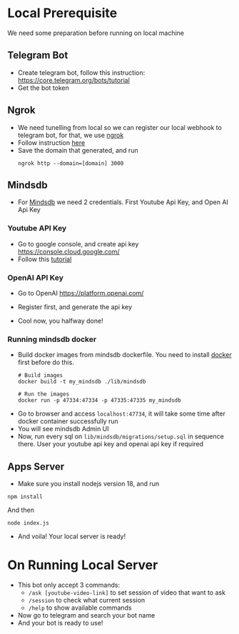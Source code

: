 # Local Prerequisite
We need some preparation before running on local machine
## Telegram Bot

- Create telegram bot, follow this instruction: https://core.telegram.org/bots/tutorial
- Get the bot token

## Ngrok

- We need tunelling from local so we can register our local webhook to telegram bot, for that, we use [ngrok](https://ngrok.com/)
- Follow instruction [here](https://ngrok.com/docs/getting-started/) 
- Save the domain that generated, and run
  ```
  ngrok http --domain=[domain] 3000
  ```

## Mindsdb

- For [Mindsdb](https://mindsdb.com/) we need 2 credentials. First Youtube Api Key, and Open AI Api Key

### Youtube API Key

- Go to google console, and create api key https://console.cloud.google.com/
- Follow this [tutorial](https://blog.hubspot.com/website/how-to-get-youtube-api-key)

### OpenAI API Key

- Go to OpenAI https://platform.openai.com/
- Register first, and generate the api key

- Cool now, you halfway done!

### Running mindsdb docker
- Build docker images from mindsdb dockerfile. You need to install [docker](https://docs.docker.com/engine/install/) first before do this.
  ```
  # Build images
  docker build -t my_mindsdb ./lib/mindsdb

  # Run the images
  docker run -p 47334:47334 -p 47335:47335 my_mindsdb
  ```
- Go to browser and access `localhost:47734`, it will take some time after docker container successfully run
- You will see mindsdb Admin UI
- Now, run every sql on `lib/mindsdb/migrations/setup.sql` in sequence there. User your youtube api key and openai api key if required

## Apps Server
- Make sure you install nodejs version 18, and run
```
npm install
```
  And then
```
node index.js
```
- And voila! Your local server is ready!

# On Running Local Server
- This bot only accept 3 commands:
  - `/ask [youtube-video-link]` to set session of video that want to ask
  - `/session` to check what current session
  - `/help` to show available commands
- Now go to telegram and search your bot name
- And your bot is ready to use!

